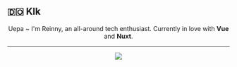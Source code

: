## :dominican_republic: Klk

<p align="center">
	Uepa ~ I'm Reinny, an all-around tech enthusiast. Currently in love with <b>Vue</b> and <b>Nuxt</b>.
</p>

<hr>

<p align="center">
	<img src="https://github-readme-stats.vercel.app/api/top-langs/?username=jighdan&layout=compact&langs_count=10&hide=java,c%2b%2b,html,css,shell,tsql,shell%22%20alt=%22itsalb3rt" />
</p>

<!--START_SECTION:waka-->
<!--END_SECTION:waka-->

